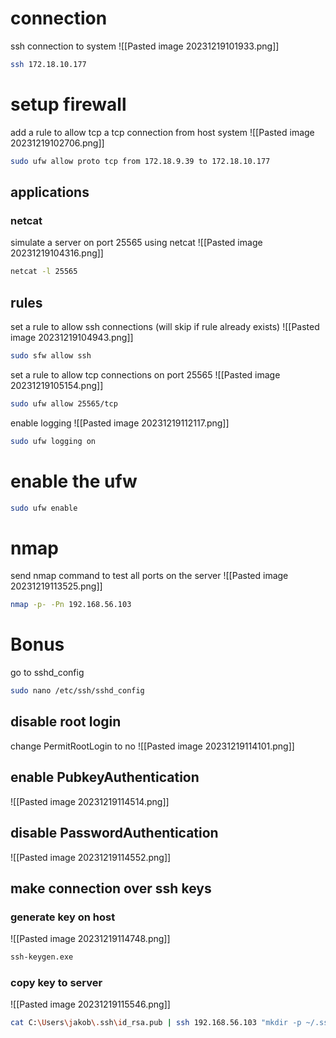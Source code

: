 # connection
ssh connection to system
![[Pasted image 20231219101933.png]]
```bash
ssh 172.18.10.177
```

# setup firewall
add a rule to allow tcp a tcp connection from host system
![[Pasted image 20231219102706.png]]
```bash
sudo ufw allow proto tcp from 172.18.9.39 to 172.18.10.177
```

## applications
### netcat
simulate a server on port 25565 using netcat
![[Pasted image 20231219104316.png]]

```bash
netcat -l 25565
```

## rules
set a rule to allow ssh connections
(will skip if rule already exists)
![[Pasted image 20231219104943.png]]
```bash
sudo sfw allow ssh
```

set a rule to allow tcp connections on port 25565
![[Pasted image 20231219105154.png]]
```bash
sudo ufw allow 25565/tcp
```

enable logging
![[Pasted image 20231219112117.png]]
```bash
sudo ufw logging on
```

# enable the ufw
```bash
sudo ufw enable
```

# nmap
send nmap command to test all ports on the server
![[Pasted image 20231219113525.png]]
```bash
nmap -p- -Pn 192.168.56.103
```


# Bonus
go to sshd_config
```bash
sudo nano /etc/ssh/sshd_config
```

## disable root login
change PermitRootLogin to no
![[Pasted image 20231219114101.png]]

## enable PubkeyAuthentication
![[Pasted image 20231219114514.png]]

## disable PasswordAuthentication
![[Pasted image 20231219114552.png]]

## make connection over ssh keys
### generate key on host
![[Pasted image 20231219114748.png]]
```bash
ssh-keygen.exe
```

### copy key to server
![[Pasted image 20231219115546.png]]
```bash
cat C:\Users\jakob\.ssh\id_rsa.pub | ssh 192.168.56.103 "mkdir -p ~/.ssh && cat >> ~/.ssh/authorized_keys"
```


